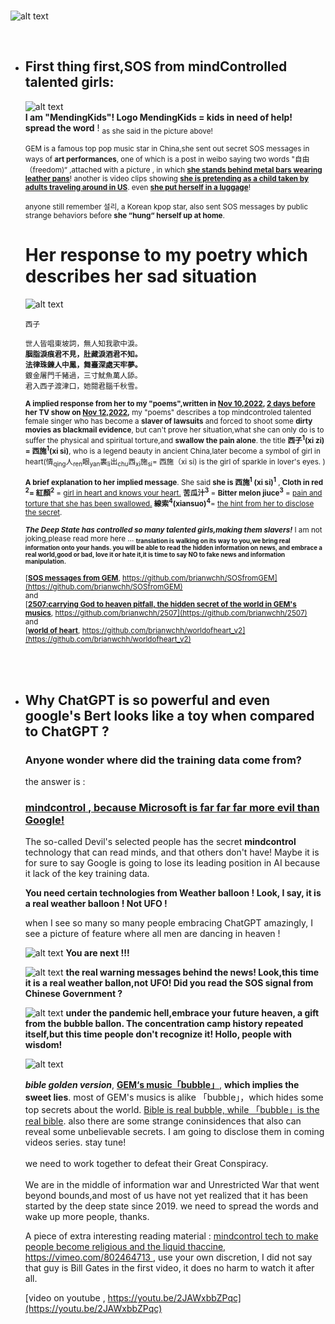 </br>

![alt text](./images/thumbnail.png) 

</br>

- ## First thing first,SOS from mindControlled talented girls:   

    ![alt text](./images/SOSfromGEM.jpg)   
    **I am "MendingKids"! Logo MendingKids = kids in need of help!</br>spread the word** ! <sub>as she said in the picture above! </br> </br>GEM is a famous top pop music star in China,she sent out secret SOS messages in ways of **art performances**, one of which is a post in weibo saying two words "自由（freedom)“ ,attached with a picture , in which **<u>she stands behind metal bars wearing leather pans**</u>! another is video clips showing **<u>she is pretending as a child taken by adults traveling around in US</u>**. even **<u>she put herself in a luggage**</u>! </sub> 
    
    <sub>anyone still remember 설리, a Korean kpop star, also sent SOS messages by public strange behaviors before **she “hung“ herself up at home**. </sub>


    # Her response to my poetry which describes her sad situation

    ![alt text](./images/xisiSinger.png)   

    <sub> 西子&nbsp; &nbsp;</br></br>世人皆唱東坡詞，無人知我歌中淚。</br>**胭脂淚痕君不見，肚藏淚酒君不知。</br>法律珠鍊人中鳳，舞臺深處天牢夢。**</br>鍍金屠門千豬過，三寸魷魚萬人舔。</br>君入西子渡津口，她閱君腦千秋雪。</br></br>**<span>A implied response from her to my "poems",written in <u>Nov 10,2022</u>, <u>2 days before</u> her TV show on <u>Nov 12,2022</u>,<span>** my "poems" describes a top mindcontroled talented female singer who has become a **slaver of lawsuits** and forced to shoot some **dirty movies as blackmail evidence**, but can't prove her situation,what she can only do is to suffer the physical and spiritual torture,and **swallow the pain alone**. the title **西子<sup>**1**</sup>(xi zi) = 西施<sup>**1**</sup>(xi si)**, who is a legend beauty in ancient China,later become a symbol of girl in heart(情<sub>qing</sub>人<sub>ren</sub>眼<sub>yan</sub>裏<sub>li</sub>出<sub>chu</sub>西<sub>xi</sub>施<sub>si</sub>= 西施（xi si) is the girl of sparkle in lover's eyes. ) </br></br> **A brief explanation to her implied message**. She said **she is  西施<sup>**1**</sup> (xi si)<sup>**1**</sup>** , **<span>Cloth in red <sup>**2**</sup>= 紅顏<sup>**2**</sup></span>** = <u>girl in heart and knows your heart.</u> **苦瓜汁**<sup>**3**</sup> = **Bitter melon jiuce**<sup>**3**</sup>  = <u>pain and torture that she has been swallowed.</u> **<span>線索</span>**<sup>**4**</sup>**(xiansuo)**<sup>**4**</sup>= <u>the hint from her to disclose the secret</u>.  </sub>


    <sub>***The Deep State has controlled so many talented girls,making them slavers!*** I am not joking,please read more here ... **<sub> translation is walking on its way to you,we bring real information onto your hands. you will be able to read the hidden information on news, and embrace a real world,good or bad, love it or hate it,it is time to say NO to fake news and information manipulation. </sub>** </br></br>[**<u>SOS messages from GEM</u>**, https://github.com/brianwchh/SOSfromGEM](https://github.com/brianwchh/SOSfromGEM) </br> and </br> [**<u>2507:carrying God to heaven pitfall, the hidden secret of the world in GEM's musics</u>**, https://github.com/brianwchh/2507](https://github.com/brianwchh/2507)</br>and</br>[**<u>world of heart</u>**, https://github.com/brianwchh/worldofheart_v2](https://github.com/brianwchh/worldofheart_v2)</sub>


    </br>
    </br>
    

    


- ## Why ChatGPT is so powerful and even google's Bert looks like a toy when compared to ChatGPT ? 

    ### **Anyone wonder where did the training data come from?** 
    the answer is : 

    ### <u>**mindcontrol** , because Microsoft is far far far more evil than Google! </u>

    The so-called Devil's selected people has the secret **mindcontrol** technology that can read minds, and that others don't have! Maybe it is for sure to say Google is going to lose its leading position in AI because it lack of the key training data.  

    **<span>You need certain technologies from Weather balloon ! Look, I say, it is a real weather balloon ! Not UFO !</span>**

    when I see so many so many people embracing ChatGPT amazingly, I see a picture of feature where all men are dancing in heaven ! 

    ![alt text](./images/SuckTheBananaJuiceMonkeys.png)
    **You are next !!!** 

    ![alt text](./images/ItIsRealBallonNotUFO.png)
    **the real warning messages behind the news! Look,this time it is a real weather ballon,not UFO! Did you read the SOS signal from Chinese Government ?**  

    ![alt text](./images/hell.png)
    **<span>under the pandemic hell,embrace your future heaven, a gift from the bubble ballon. The concentration camp history repeated itself,but this time people don't recognize it! Hollo, people with wisdom!<span>** 

    ![alt text](./images/bubble.png)  

    <span> ***bible golden version***, [**<span>GEM‘s music「bubble」</span>**](https://youtu.be/GHXr4bBxHCo), **<span>which implies the sweet lies</span>**. most of GEM's musics is alike 「bubble」，which hides some top secrets about the world. <u>Bible is real bubble, while 「bubble」is the real bible</u>. also there are some strange coninsidences that also can reveal some unbelievable secrets. I am going to disclose them in coming videos series. stay tune! </br></br> we need to work together to defeat their Great Conspiracy. </br></br>We are in the middle of information war and Unrestricted War that went beyond bounds,and most of us have not yet realized that it has been started by the deep state since 2019. we need to spread the words and wake up more people, thanks.</span>

    A piece of extra interesting reading material : [mindcontrol tech to make people become religious and the liquid thaccine, https://vimeo.com/802464713 ](https://vimeo.com/802464713), use your own discretion, I did not say that guy is Bill Gates in the first video, it does no harm to watch it after all. 


    [video on youtube , https://youtu.be/2JAWxbbZPqc](https://youtu.be/2JAWxbbZPqc)

    </br>
    </br>
    </br>
    </br>
    </br>
    </br>
    </br>
    </br>    